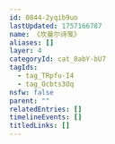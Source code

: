```yaml
---
id: 0844-2yqib9uo
lastUpdated: 1757166787
name: 《坎曼尔诗笺》
aliases: []
layer: 4
categoryId: cat_8abY-bU7
tagIds:
  - tag_TRpfu-I4
  - tag_Ocbts3Oq
nsfw: false
parent: ""
relatedEntries: []
timelineEvents: []
titledLinks: []
---
```


